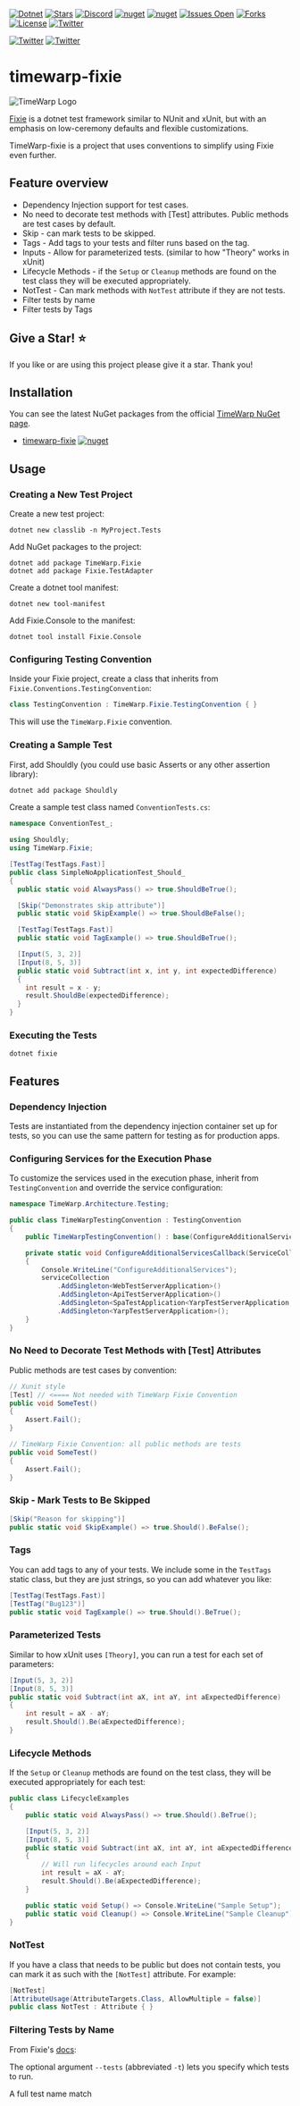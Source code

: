 [![Dotnet](https://img.shields.io/badge/dotnet-6.0-blue)](https://dotnet.microsoft.com)
[![Stars](https://img.shields.io/github/stars/TimeWarpEngineering/timewarp-fixie?logo=github)](https://github.com/TimeWarpEngineering/timewarp-fixie)
[![Discord](https://img.shields.io/discord/715274085940199487?logo=discord)](https://discord.gg/7F4bS2T)
[![nuget](https://img.shields.io/nuget/v/TimeWarp.Fixie?logo=nuget)](https://www.nuget.org/packages/TimeWarp.Fixie/)
[![nuget](https://img.shields.io/nuget/dt/TimeWarp.Fixie?logo=nuget)](https://www.nuget.org/packages/TimeWarp.Fixie/)
[![Issues Open](https://img.shields.io/github/issues/TimeWarpEngineering/timewarp-fixie?logo=github)](https://github.com/TimeWarpEngineering/timewarp-fixie/issues)
[![Forks](https://img.shields.io/github/forks/TimeWarpEngineering/timewarp-fixie)](https://github.com/TimeWarpEngineering/timewarp-fixie)
[![License](https://img.shields.io/github/license/TimeWarpEngineering/timewarp-fixie?logo=github)](https://unlicense.org)
[![Twitter](https://img.shields.io/twitter/url?style=social&url=https%3A%2F%2Fgithub.com%2FTimeWarpEngineering%2Ftimewarp-fixie)](https://twitter.com/intent/tweet?url=https://github.com/TimeWarpEngineering/timewarp-fixie)

[![Twitter](https://img.shields.io/twitter/follow/StevenTCramer.svg)](https://twitter.com/intent/follow?screen_name=StevenTCramer)
[![Twitter](https://img.shields.io/twitter/follow/TheFreezeTeam1.svg)](https://twitter.com/intent/follow?screen_name=TheFreezeTeam1)

# timewarp-fixie

![TimeWarp Logo](assets/Logo.png)

[Fixie](https://github.com/fixie/fixie/wiki) is a dotnet test framework similar to NUnit and xUnit, but with an emphasis on low-ceremony defaults and flexible customizations.

TimeWarp-fixie is a project that uses conventions to simplify using Fixie even further.

## Feature overview

* Dependency Injection support for test cases.
* No need to decorate test methods with [Test] attributes. Public methods are test cases by default.
* Skip - can mark tests to be skipped.
* Tags - Add tags to your tests and filter runs based on the tag.
* Inputs - Allow for parameterized tests. (similar to how "Theory" works in xUnit)
* Lifecycle Methods -  if the `Setup` or `Cleanup` methods are found on the test class they will be executed appropriately.
* NotTest - Can mark methods with `NotTest` attribute if they are not tests.
* Filter tests by name
* Filter tests by Tags

## Give a Star! :star:

If you like or are using this project please give it a star. Thank you!

## Installation

You can see the latest NuGet packages from the official [TimeWarp NuGet page](https://www.nuget.org/profiles/TimeWarp.Enterprises).

* [timewarp-fixie](https://www.nuget.org/packages/TimeWarp.Fixie/) [![nuget](https://img.shields.io/nuget/v/TimeWarp.Fixie?logo=nuget)](https://www.nuget.org/packages/TimeWarp.Fixie/)

## Usage

### Creating a New Test Project

Create a new test project:

```console
dotnet new classlib -n MyProject.Tests
```

Add NuGet packages to the project:

```console
dotnet add package TimeWarp.Fixie
dotnet add package Fixie.TestAdapter
```

Create a dotnet tool manifest:

```console
dotnet new tool-manifest
```

Add Fixie.Console to the manifest:

```console
dotnet tool install Fixie.Console
```

### Configuring Testing Convention

Inside your Fixie project, create a class that inherits from `Fixie.Conventions.TestingConvention`:

```csharp
class TestingConvention : TimeWarp.Fixie.TestingConvention { }
```

This will use the `TimeWarp.Fixie` convention.

### Creating a Sample Test

First, add Shouldly (you could use basic Asserts or any other assertion library):

```csharp
dotnet add package Shouldly
```

Create a sample test class named `ConventionTests.cs`:

```csharp
namespace ConventionTest_;

using Shouldly;
using TimeWarp.Fixie;

[TestTag(TestTags.Fast)]
public class SimpleNoApplicationTest_Should_
{
  public static void AlwaysPass() => true.ShouldBeTrue();

  [Skip("Demonstrates skip attribute")]
  public static void SkipExample() => true.ShouldBeFalse();

  [TestTag(TestTags.Fast)]
  public static void TagExample() => true.ShouldBeTrue();

  [Input(5, 3, 2)]
  [Input(8, 5, 3)]
  public static void Subtract(int x, int y, int expectedDifference)
  {
    int result = x - y;
    result.ShouldBe(expectedDifference);
  }
}
```

### Executing the Tests

```console
dotnet fixie
```

## Features

### Dependency Injection

Tests are instantiated from the dependency injection container set up for tests, so you can use the same pattern for testing as for production apps.

### Configuring Services for the Execution Phase

To customize the services used in the execution phase, inherit from `TestingConvention` and override the service configuration:

```csharp
namespace TimeWarp.Architecture.Testing;

public class TimeWarpTestingConvention : TestingConvention
{
    public TimeWarpTestingConvention() : base(ConfigureAdditionalServicesCallback) { }

    private static void ConfigureAdditionalServicesCallback(ServiceCollection serviceCollection)
    {
        Console.WriteLine("ConfigureAdditionalServices");
        serviceCollection
            .AddSingleton<WebTestServerApplication>()
            .AddSingleton<ApiTestServerApplication>()
            .AddSingleton<SpaTestApplication<YarpTestServerApplication, TimeWarp.Architecture.Yarp.Server.Program>>()
            .AddSingleton<YarpTestServerApplication>();
    }
}
```

### No Need to Decorate Test Methods with [Test] Attributes

Public methods are test cases by convention:

```csharp
// Xunit style
[Test] // <==== Not needed with TimeWarp Fixie Convention
public void SomeTest()
{
    Assert.Fail();
}
```

```csharp
// TimeWarp Fixie Convention: all public methods are tests 
public void SomeTest()
{
    Assert.Fail();
}
```

### Skip - Mark Tests to Be Skipped

```csharp
[Skip("Reason for skipping")]
public static void SkipExample() => true.Should().BeFalse();
```

### Tags

You can add tags to any of your tests. We include some in the `TestTags` static class, but they are just strings, so you can add whatever you like:

```csharp
[TestTag(TestTags.Fast)]
[TestTag("Bug123")]
public static void TagExample() => true.Should().BeTrue();
```

### Parameterized Tests

Similar to how xUnit uses `[Theory]`, you can run a test for each set of parameters:

```csharp
[Input(5, 3, 2)]
[Input(8, 5, 3)]
public static void Subtract(int aX, int aY, int aExpectedDifference)
{
    int result = aX - aY;
    result.Should().Be(aExpectedDifference);
}
```

### Lifecycle Methods

If the `Setup` or `Cleanup` methods are found on the test class, they will be executed appropriately for each test:

```csharp
public class LifecycleExamples
{
    public static void AlwaysPass() => true.Should().BeTrue();

    [Input(5, 3, 2)]
    [Input(8, 5, 3)]
    public static void Subtract(int aX, int aY, int aExpectedDifference)
    {
        // Will run lifecycles around each Input
        int result = aX - aY;
        result.Should().Be(aExpectedDifference);
    }

    public static void Setup() => Console.WriteLine("Sample Setup");
    public static void Cleanup() => Console.WriteLine("Sample Cleanup");
}
```

### NotTest

If you have a class that needs to be public but does not contain tests, you can mark it as such with the `[NotTest]` attribute. For example:

```csharp
[NotTest]
[AttributeUsage(AttributeTargets.Class, AllowMultiple = false)]
public class NotTest : Attribute { }
```

### Filtering Tests by Name

From Fixie's [docs](https://github.com/fixie/fixie/wiki/Command-Line-Arguments#filtering-with---tests):

The optional argument `--tests` (abbreviated `-t`) lets you specify which tests to run.

A full test name match
